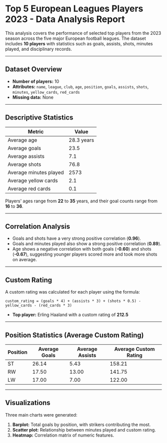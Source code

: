 # Top 5 European Leagues Players 2023 - Data Analysis Report

This analysis covers the performance of selected top players from the 2023 season across the five major European football leagues. The dataset includes **10 players** with statistics such as goals, assists, shots, minutes played, and disciplinary records.

---

## Dataset Overview
- **Number of players:** 10  
- **Attributes:** `name`, `league`, `club`, `age`, `position`, `goals`, `assists`, `shots`, `minutes`, `yellow_cards`, `red_cards`
- **Missing data:** None

---

## Descriptive Statistics
| Metric | Value |
|---------|-------|
| Average age | 28.3 years |
| Average goals | 23.5 |
| Average assists | 7.1 |
| Average shots | 76.8 |
| Average minutes played | 2573 |
| Average yellow cards | 2.1 |
| Average red cards | 0.1 |

Players' ages range from **22** to **35** years, and their goal counts range from **16** to **36**.

---

## Correlation Analysis
- Goals and shots have a very strong positive correlation (**0.96**).
- Goals and minutes played also show a strong positive correlation (**0.89**).
- Age shows a negative correlation with both goals (**-0.60**) and shots (**-0.67**), suggesting younger players scored more and took more shots on average.

---

## Custom Rating
A custom rating was calculated for each player using the formula:

```
custom_rating = (goals * 4) + (assists * 3) + (shots * 0.5) - yellow_cards - (red_cards * 3)
```

- **Top player:** Erling Haaland with a custom rating of **212.5**

---

## Position Statistics (Average Custom Rating)
| Position | Average Goals | Average Assists | Average Custom Rating |
|-----------|---------------|----------------|----------------------|
| ST | 26.14 | 5.43 | 158.21 |
| RW | 17.50 | 13.00 | 141.75 |
| LW | 17.00 | 7.00 | 122.00 |

---

## Visualizations
Three main charts were generated:
1. **Barplot:** Total goals by position, with strikers contributing the most.
2. **Scatter plot:** Relationship between minutes played and custom rating.
3. **Heatmap:** Correlation matrix of numeric features.
